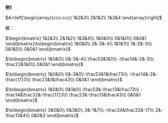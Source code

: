 **例1**    
    
 $A=\left[\begin{array}{ccc:ccc}    
1&2&3\\     
2&1&2\\     
1&3&4    
\end{array}\right]$     
    
解：    
    
 $\begin{bmatrix}    
1&2&3\\     
2&1&2\\     
1&3&4\\\     
1&0&0\\\     
0&1&0\\\     
0&0&1    
\end{bmatrix}\to\begin{bmatrix}    
1&0&0\\     
2&-3&-4\\     
1&1&1\\\     
1&-2&-3\\\     
0&1&0\\\     
0&0&1    
\end{bmatrix}$     
    
 $\to\begin{bmatrix}    
1&0&0\\     
0&-3&-4\\     
\frac53&1&1\\\     
-\frac14&-2&-3\\\     
\frac23&1&0\\\     
0&0&1    
\end{bmatrix}$     
    
 $\to\begin{bmatrix}    
1&0&0\\     
0&-3&0\\     
\frac53&1&\frac73\\\     
-\frac14&-2&-\frac{17}3\\\     
\frac23&1&\frac43\\\     
0&0&1    
\end{bmatrix}$     
    
 $\to\begin{bmatrix}    
1&0&0\\     
0&1&0\\     
\frac53&-\frac13&\frac73\\\     
-\frac14&\frac32&-\frac{17}3\\\     
\frac23&-\frac13&\frac43\\\     
0&0&1    
\end{bmatrix}$     
    
 $\to\begin{bmatrix}    
3&0&0\\     
0&3&0\\     
3&-1&7\\\     
-\frac34&\frac32&-17\\\     
2&-\frac13&4\\\     
0&0&3    
\end{bmatrix}$     
    
    
    
